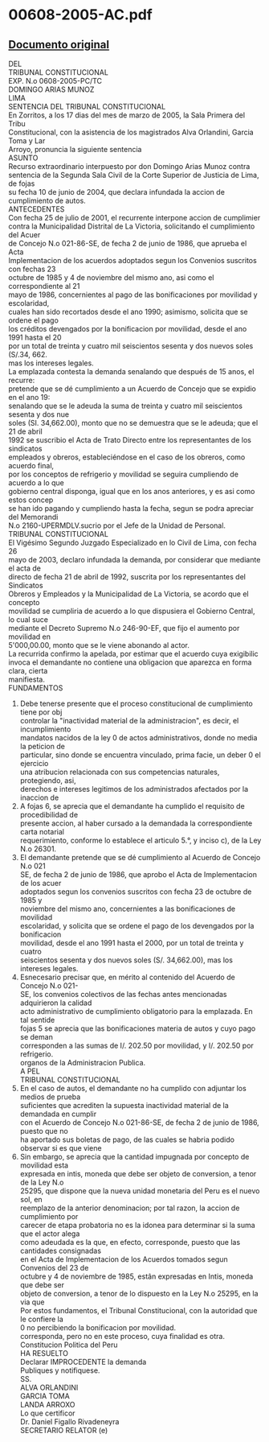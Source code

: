 
00608-2005-AC.pdf
=================
  
[Documento original](https://tc.gob.pe/jurisprudencia/2005/00608-2005-AC.pdf)  
---  
DEL  
TRIBUNAL CONSTITUCIONAL  
EXP. N.o 0608-2005-PC/TC  
DOMINGO ARIAS MUNOZ  
LIMA  
SENTENCIA DEL TRIBUNAL CONSTITUCIONAL  
En Zorritos, a los 17 dias del mes de marzo de 2005, la Sala Primera del Tribu  
Constitucional, con la asistencia de los magistrados Alva Orlandini, Garcia Toma y Lar  
Arroyo, pronuncia la siguiente sentencia  
ASUNTO  
Recurso extraordinario interpuesto por don Domingo Arias Munoz contra  
sentencia de la Segunda Sala Civil de la Corte Superior de Justicia de Lima, de fojas  
su fecha 10 de junio de 2004, que declara infundada la accion de cumplimiento de autos.  
ANTECEDENTES  
Con fecha 25 de julio de 2001, el recurrente interpone accion de cumplimier  
contra la Municipalidad Distrital de La Victoria, solicitando el cumplimiento del Acuer  
de Concejo N.o 021-86-SE, de fecha 2 de junio de 1986, que aprueba el Acta  
Implementacion de los acuerdos adoptados segun los Convenios suscritos con fechas 23  
octubre de 1985 y 4 de noviembre del mismo ano, asi como el correspondiente al 21  
mayo de 1986, concernientes al pago de las bonificaciones por movilidad y escolaridad,  
cuales han sido recortados desde el ano 1990; asimismo, solicita que se ordene el pago  
los créditos devengados por la bonificacion por movilidad, desde el ano 1991 hasta el 20  
por un total de treinta y cuatro mil seiscientos sesenta y dos nuevos soles (S/.34, 662.  
mas los intereses legales.  
La emplazada contesta la demanda senalando que después de 15 anos, el recurre:  
pretende que se dé cumplimiento a un Acuerdo de Concejo que se expidio en el ano 19:  
senalando que se le adeuda la suma de treinta y cuatro mil seiscientos sesenta y dos nue  
soles (SI. 34,662.00), monto que no se demuestra que se le adeuda; que el 21 de abril  
1992 se suscribio el Acta de Trato Directo entre los representantes de los sindicatos  
empleados y obreros, estableciéndose en el caso de los obreros, como acuerdo final,  
por los conceptos de refrigerio y movilidad se seguira cumpliendo de acuerdo a lo que  
gobierno central disponga, igual que en los anos anteriores, y es asi como estos concep  
se han ido pagando y cumpliendo hasta la fecha, segun se podra apreciar del Memorandi  
N.o 2160-UPERMDLV.sucrio por el Jefe de la Unidad de Personal.  
TRIBUNAL CONSTITUCIONAL  
El Vigésimo Segundo Juzgado Especializado en lo Civil de Lima, con fecha 26  
mayo de 2003, declaro infundada la demanda, por considerar que mediante el acta de  
directo de fecha 21 de abril de 1992, suscrita por los representantes del Sindicatos  
Obreros y Empleados y la Municipalidad de La Victoria, se acordo que el concepto  
movilidad se cumpliria de acuerdo a lo que dispusiera el Gobierno Central, lo cual suce  
mediante el Decreto Supremo N.o 246-90-EF, que fijo el aumento por movilidad en  
5'000,00.00, monto que se le viene abonando al actor.  
La recurrida confirmo la apelada, por estimar que el acuerdo cuya exigibilic  
invoca el demandante no contiene una obligacion que aparezca en forma clara, cierta  
manifiesta.  
FUNDAMENTOS  
1. Debe tenerse presente que el proceso constitucional de cumplimiento tiene por obj  
controlar la "inactividad material de la administracion", es decir, el incumplimiento  
mandatos nacidos de la ley 0 de actos administrativos, donde no media la peticion de  
particular, sino donde se encuentra vinculado, prima facie, un deber 0 el ejercicio  
una atribucion relacionada con sus competencias naturales, protegiendo, asi,  
derechos e intereses legitimos de los administrados afectados por la inaccion de  
2. A fojas 6, se aprecia que el demandante ha cumplido el requisito de procedibilidad de  
presente accion, al haber cursado a la demandada la correspondiente carta notarial  
requerimiento, conforme lo establece el articulo 5.°, y inciso c), de la Ley N.o 26301.  
3. El demandante pretende que se dé cumplimiento al Acuerdo de Concejo N.o 021  
SE, de fecha 2 de junio de 1986, que aprobo el Acta de Implementacion de los acuer  
adoptados segun los convenios suscritos con fecha 23 de octubre de 1985 y  
noviembre del mismo ano, concernientes a las bonificaciones de movilidad  
escolaridad, y solicita que se ordene el pago de los devengados por la bonificacion  
movilidad, desde el ano 1991 hasta el 2000, por un total de treinta y cuatro  
seiscientos sesenta y dos nuevos soles (S/. 34,662.00), mas los intereses legales.  
4. Esnecesario precisar que, en mérito al contenido del Acuerdo de Concejo N.o 021-  
SE, los convenios colectivos de las fechas antes mencionadas adquirieron la calidad  
acto administrativo de cumplimiento obligatorio para la emplazada. En tal sentide  
fojas 5 se aprecia que las bonificaciones materia de autos y cuyo pago se deman  
corresponden a las sumas de I/. 202.50 por movilidad, y I/. 202.50 por refrigerio.  
organos de la Administracion Publica.  
A PEL  
TRIBUNAL CONSTITUCIONAL  
5. En el caso de autos, el demandante no ha cumplido con adjuntar los medios de prueba  
suficientes que acrediten la supuesta inactividad material de la demandada en cumplir  
con el Acuerdo de Concejo N.o 021-86-SE, de fecha 2 de junio de 1986, puesto que no  
ha aportado sus boletas de pago, de las cuales se habria podido observar si es que viene  
6. Sin embargo, se aprecia que la cantidad impugnada por concepto de movilidad esta  
expresada en intis, moneda que debe ser objeto de conversion, a tenor de la Ley N.o  
25295, que dispone que la nueva unidad monetaria del Peru es el nuevo sol, en  
reemplazo de la anterior denominacion; por tal razon, la accion de cumplimiento por  
carecer de etapa probatoria no es la idonea para determinar si la suma que el actor alega  
como adeudada es la que, en efecto, corresponde, puesto que las cantidades consignadas  
en el Acta de Implementacion de los Acuerdos tomados segun Convenios del 23 de  
octubre y 4 de noviembre de 1985, estân expresadas en Intis, moneda que debe ser  
objeto de conversion, a tenor de lo dispuesto en la Ley N.o 25295, en la via que  
Por estos fundamentos, el Tribunal Constitucional, con la autoridad que le confiere la  
0 no percibiendo la bonificacion por movilidad.  
corresponda, pero no en este proceso, cuya finalidad es otra.  
Constitucion Politica del Peru  
HA RESUELTO  
Declarar IMPROCEDENTE la demanda  
Publiques y notifiquese.  
SS.  
ALVA ORLANDINI  
GARCIA TOMA  
LANDA ARROXO  
Lo que certificor  
Dr. Daniel Figallo Rivadeneyra  
SECRETARIO RELATOR (e)